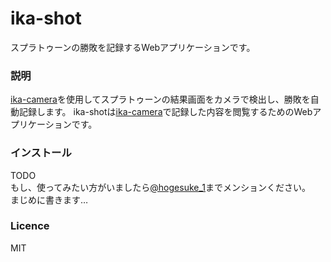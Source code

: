 ika-shot
=========
スプラトゥーンの勝敗を記録するWebアプリケーションです。

### 説明
[ika-camera](https://github.com/hogesuke/ika-camera)を使用してスプラトゥーンの結果画面をカメラで検出し、勝敗を自動記録します。
ika-shotは[ika-camera](https://github.com/hogesuke/ika-camera)で記録した内容を閲覧するためのWebアプリケーションです。

### インストール
TODO  
もし、使ってみたい方がいましたら[@hogesuke_1](https://twitter.com/hogesuke_1)までメンションください。  
まじめに書きます…

### Licence
MIT